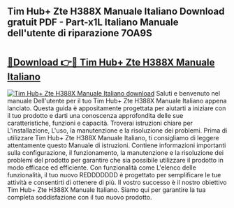 ## Tim Hub+ Zte H388X Manuale Italiano Download gratuit PDF - Part-x1L Italiano Manuale dell'utente di riparazione 7OA9S

# <h2><a href="http://dfctny.blite.top/?on=Tim+Hub%2b+Zte+H388X+Manuale+Italiano">🔗Download 👉🔴 Tim Hub+ Zte H388X Manuale Italiano</a></h2>

[![Tim Hub+ Zte H388X Manuale Italiano download](https://i.imgur.com/lujVjoI.png)](http://dfctny.blite.top/?on=Tim+Hub%2b+Zte+H388X+Manuale+Italiano)
Saluti e benvenuto nel manuale Dell'utente per il tuo Tim Hub+ Zte H388X Manuale Italiano appena lanciato. Questa guida è appositamente progettata per aiutarti a iniziare con il tuo prodotto e darti una conoscenza approfondita delle sue caratteristiche, funzioni e capacità. Troverai istruzioni chiare per L'installazione, L'uso, la manutenzione e la risoluzione dei problemi. Prima di utilizzare Tim Hub+ Zte H388X Manuale Italiano, ti consigliamo di leggere attentamente questo Manuale di istruzioni. Contiene informazioni importanti sulla configurazione, il funzionamento, la manutenzione e la risoluzione dei problemi del prodotto per garantire che sia possibile utilizzare il prodotto in modo efficace ed efficiente. Con funzionalità come L'elenco delle funzionalità, il tuo nuovo REDDDDDDD è progettato per semplificare le tue attività e consentirti di ottenere di più. Il vostro successo è il nostro obiettivo Tim Hub+ Zte H388X Manuale Italiano. Siamo qui per garantire la tua completa soddisfazione con il tuo nuovo prodotto.
